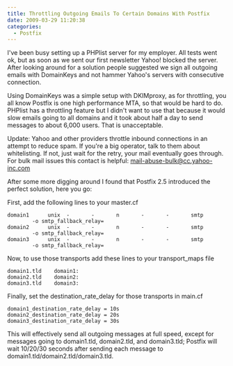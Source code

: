 ```yaml
---
title: Throttling Outgoing Emails To Certain Domains With Postfix
date: 2009-03-29 11:20:38
categories:
  - Postfix
---
```


I've been busy setting up a PHPlist server for my employer. All tests went ok, but as soon as we sent our first newsletter Yahoo! blocked the server. After looking around for a solution people suggested we sign all outgoing emails with DomainKeys and not hammer Yahoo's servers with consecutive connection.<!--more-->

Using DomainKeys was a simple setup with DKIMproxy, as for throttling, you all know Postfix is one high performance MTA, so that would be hard to do. PHPlist has a throttling feature but I didn't want to use that because it would slow emails going to all domains and it took about half a day to send messages to about 6,000 users. That is unacceptable.

Update: Yahoo and other providers throttle inbound connections in an attempt to reduce spam. If you're a big operator, talk to them about whitelisting. If not, just wait for the retry, your mail eventually goes through. For bulk mail issues this contact is helpful: <mail-abuse-bulk@cc.yahoo-inc.com>

After some more digging around I found that Postfix 2.5 introduced the perfect solution, here you go:

First, add the following lines to your master.cf

```none
domain1      unix  -       -       n       -       -       smtp
        -o smtp_fallback_relay=
domain2      unix  -       -       n       -       -       smtp
        -o smtp_fallback_relay=
domain3      unix  -       -       n       -       -       smtp
        -o smtp_fallback_relay=
```

Now, to use those transports add these lines to your transport_maps file
```none
domain1.tld    domain1:
domain2.tld    domain2:
domain3.tld    domain3:
```

Finally, set the destination_rate_delay for those transports in main.cf
```none
domain1_destination_rate_delay = 10s
domain2_destination_rate_delay = 20s
domain3_destination_rate_delay = 30s
```

This will effectively send all outgoing messages at full speed, except for messages going to domain1.tld, domain2.tld, and domain3.tld; Postfix will wait 10/20/30 seconds after sending each message to domain1.tld/domain2.tld/domain3.tld.